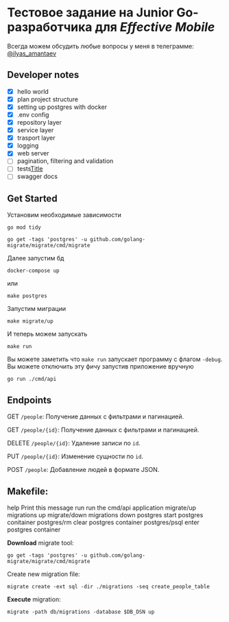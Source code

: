 # Тестовое задание на Junior Go-разработчика для *Effective Mobile*

Всегда можем обсудить любые вопросы у меня в телеграмме: [@ilyas_amantaev](https://t.me/ilyas_amantaev)

## Developer notes

- [x] hello world
- [x] plan project structure
- [x] setting up postgres with docker 
- [x] .env config
- [x] repository layer
- [x] service layer 
- [x] trasport layer
- [x] logging
- [x] web server
- [ ] pagination, filtering and validation
- [ ] tests[Title](../test-effectivemobile-jan/readme.md)
- [ ] swagger docs

## Get Started

Установим необходимые зависимости 
```
go mod tidy

go get -tags 'postgres' -u github.com/golang-migrate/migrate/cmd/migrate
```
Далее запустим бд
```
docker-compose up
```
или
```
make postgres
```

Запустим миграции
```
make migrate/up
```

И теперь можем запускать
```
make run
```
Вы можете заметить что `make run` запускает программу с флагом `-debug`. Вы можете отключить эту фичу запустив приложение вручную
```
go run ./cmd/api
```


## Endpoints
GET `/people`: Получение данных с фильтрами и пагинацией.

GET `/people/{id}`: Получение данных с фильтрами и пагинацией.

DELETE `/people/{id}`: Удаление записи по `id`.

PUT `/people/{id}`: Изменение сущности по `id`.

POST `/people`: Добавление людей в формате JSON.


## Makefile:
 help            Print this message
 run             run the cmd/api application
 migrate/up      migrations up
 migrate/down    migrations down
 postgres        start postgres conitainer
 postgres/rm     clear postgres container
 postgres/psql   enter postgres container

**Download** migrate tool:
```
go get -tags 'postgres' -u github.com/golang-migrate/migrate/cmd/migrate
```

Create new migration file:
```
migrate create -ext sql -dir ./migrations -seq create_people_table
```

**Execute** migration:
```
migrate -path db/migrations -database $DB_DSN up
```
